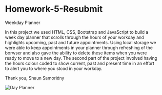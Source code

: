 # Homework-5-Resubmit
Weekday Planner

In this project we used HTML, CSS, Bootstrap and JavaScript to build a week day planner that scrolls through the hours of your workday and highlights upcoming, past and future appointments. Using local storage we were able to keep appointments in your planner through refreshing of the borwser and also gave the ability to delete these items when you were ready to move to a new day. The second part of the project involved having the hours colour coded to show current, past and present time in an effort to alert you to where you stood in your workday.  

Thank you,
Shaun Samoridny

![Day Planner](https://user-images.githubusercontent.com/30538162/95387486-01a73880-08ae-11eb-8e20-1488bd3b7d63.png)

